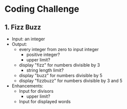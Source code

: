 # Coding Challenge

## 1. Fizz Buzz

- Input: an integer
- Output: 
    - every integer from zero to input integer
        - positive integer?
        - upper limit?
    - display "fizz" for numbers divisible by 3
        - string length limit?
    - display "buzz" for numbers divisible by 5
    - display "fizzbuzz" for numbers divisible by 3 and 5
- Enhancements:
    - Input for divisors
        - upper limit? 
    - Input for displayed words


